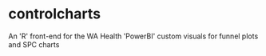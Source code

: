 # controlcharts
An 'R' front-end for the WA Health 'PowerBI' custom visuals for funnel plots and SPC charts
